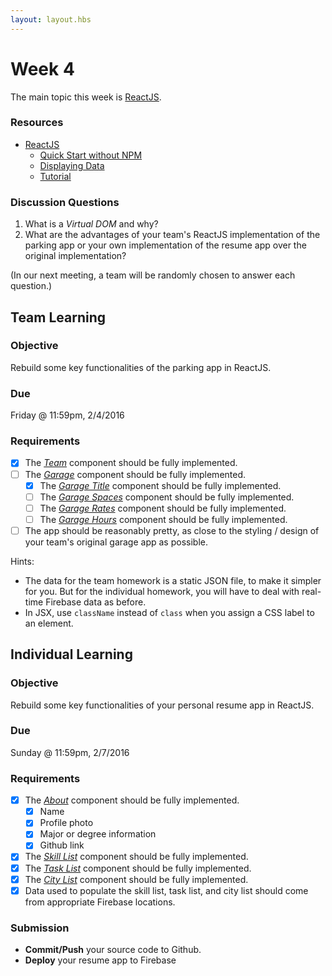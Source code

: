 ```yaml
---
layout: layout.hbs
---
```


# Week 4

The main topic this week is [ReactJS](https://facebook.github.io/react/).

### Resources

* [ReactJS](https://facebook.github.io/react/)
  * [Quick Start without NPM](https://facebook.github.io/react/docs/getting-started.html#quick-start-without-npm)
  * [Displaying Data](https://facebook.github.io/react/docs/displaying-data.html)
  * [Tutorial](https://facebook.github.io/react/docs/tutorial.html)

### Discussion Questions

1. What is a _Virtual DOM_ and why?
2. What are the advantages of your team's ReactJS implementation of the parking
app or your own implementation of the resume app over the original implementation?

(In our next meeting, a team will be randomly chosen to answer each question.)

## Team Learning

### Objective

Rebuild some key functionalities of the parking app in ReactJS.

### Due

Friday @ 11:59pm, 2/4/2016

### Requirements

* [x] The [_Team_](/apps/parking/react/components/team.js) component should be fully implemented.
* [ ] The [_Garage_](/apps/parking/react/components/garage.js) component should be fully implemented.
  * [x] The [_Garage Title_](/apps/parking/react/components/garage-title.js) component should be fully implemented.
  * [ ] The [_Garage Spaces_](/apps/parking/react/components/garage-spaces.js) component should be fully implemented.
  * [ ] The [_Garage Rates_](/apps/parking/react/components/garage-rates.js) component should be fully implemented.
  * [ ] The [_Garage Hours_](/apps/parking/react/components/garage-hours.js) component should be fully implemented.
* [ ] The app should be reasonably pretty, as close to the styling / design of your team's original garage app as possible.

Hints:
* The data for the team homework is a static JSON file, to make it simpler for you. But
for the individual homework, you will have to deal with real-time Firebase data
as before.
* In JSX, use `className` instead of `class` when you assign a CSS label to an element.

## Individual Learning

### Objective

Rebuild some key functionalities of your personal resume app in ReactJS.

### Due

Sunday @ 11:59pm, 2/7/2016

### Requirements

* [x] The [_About_](/apps/resume/react/components/about.js) component should be fully implemented.
  * [x] Name
  * [x] Profile photo
  * [x] Major or degree information
  * [x] Github link  
* [x] The [_Skill List_](/apps/resume/react/components/skill-list.js) component should be fully implemented.
* [x] The [_Task List_](/apps/resume/react/components/task-list.js) component should be fully implemented.
* [x] The [_City List_](/apps/resume/react/components/city-list.js) component should be fully implemented.
* [x] Data used to populate the skill list, task list, and city list should come from
appropriate Firebase locations.

### Submission

* __Commit/Push__ your source code to Github.
* __Deploy__ your resume app to Firebase
